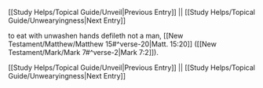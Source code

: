 [[Study Helps/Topical Guide/Unveil|Previous Entry]]  ||  [[Study Helps/Topical Guide/Unwearyingness|Next Entry]]

 to eat with unwashen hands defileth not a man, [[New Testament/Matthew/Matthew 15#^verse-20|Matt. 15:20]] ([[New Testament/Mark/Mark 7#^verse-2|Mark 7:2]]).

[[Study Helps/Topical Guide/Unveil|Previous Entry]]  ||  [[Study Helps/Topical Guide/Unwearyingness|Next Entry]]